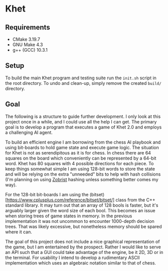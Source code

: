 # Khet

## Requirements

* CMake 3.19.7
* GNU Make 4.3
* g++ (GCC) 10.3.1

## Setup

To build the main Khet program and testing suite run the `init.sh` script in
the root directory. To undo and clean-up, simply remove the created `build/`
directory.

## Goal

The following is a structure to guide further development. I only look at this
project once in a while, and I could use all the help I can get. The primary
goal is to develop a program that executes a game of Khet 2.0 and employs a
challenging AI agent.

To build an efficient engine I am borrowing from the chess AI playbook and
using bit-boards to hold game state and execute game logic. The situation for
Khet is not as serendipitous as it is for chess. In chess there are 64 squares
on the board which conveniently can be represented by a 64-bit word. Khet has
80 squares with 4 possible directions for each piece. To keep things somewhat
simple I am using 128-bit words to store the state and will be relying on the
extra "unneeded" bits to help with hash collisions (I'm planning on using
[Zobrist](https://en.wikipedia.org/wiki/Zobrist_hashing) hashing unless 
something better comes my way).

For the 128-bit bit-boards I am using the
(bitset)[https://www.cplusplus.com/reference/bitset/bitset/] class from the
C++ standard library. It may turn out that an array of 128 bools is faster, but
it's arguably larger given the word size of each bool. This becomes an issue
when storing trees of game states in memory. In the previous implementation
it was not uncommon to encounter 1000-depth decision trees. That was likely
excessive, but nonetheless memory should be spared where it can.

The goal of this project does not include a nice graphical representation of
the game, but I am entertained by the prospect. Rather I would like to serve
an API such that a GUI could take advantage of the engine, be it 2D, 3D or in
the terminal. For usability I intend to develop a rudimentary ASCII 
implementation which uses an algebraic notation similar to that of chess.
